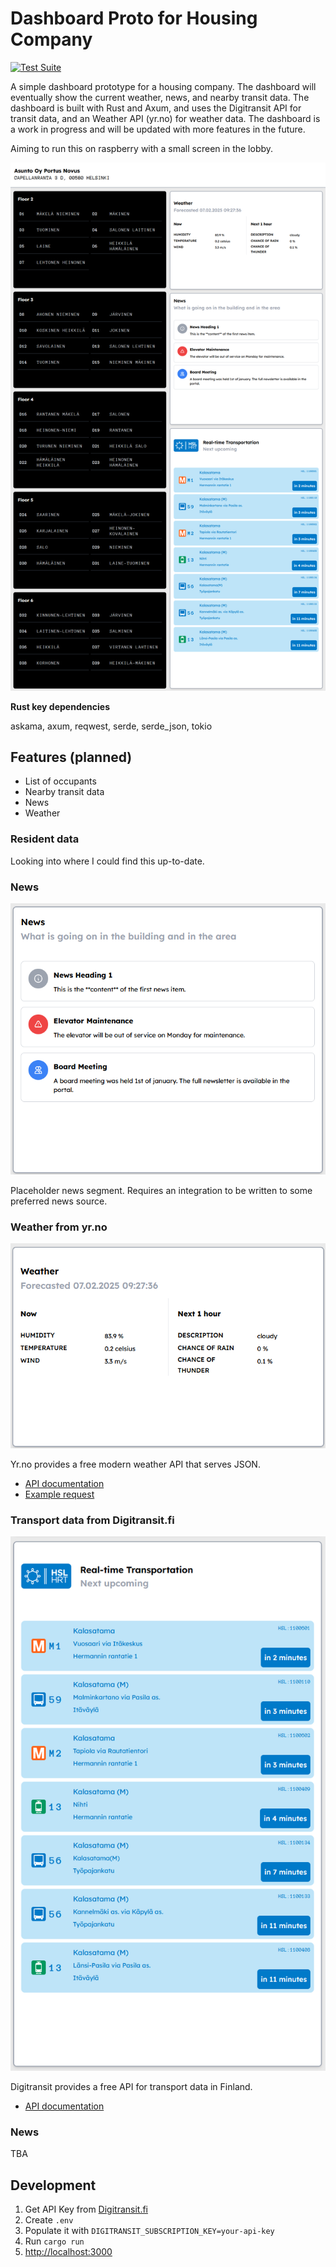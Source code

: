 # Dashboard Proto for Housing Company

[![Test Suite](https://github.com/jakke-korpelainen/portus-dashboard/actions/workflows/rust.yml/badge.svg)](https://github.com/jakke-korpelainen/portus-dashboard/actions/workflows/rust.yml)

A simple dashboard prototype for a housing company. The dashboard will eventually show the current weather, news, and nearby transit data. The dashboard is built with Rust and Axum, and uses the Digitransit API for transit data, and an Weather API (yr.no) for weather data. The dashboard is a work in progress and will be updated with more features in the future.

Aiming to run this on raspberry with a small screen in the lobby.

![Dashboard Screenshot](screenshot.png)

**Rust key dependencies**

askama, axum, reqwest, serde, serde_json, tokio

## Features (planned)

- List of occupants
- Nearby transit data
- News
- Weather

### Resident data

Looking into where I could find this up-to-date.

### News
![News Screenshot](news.png)

Placeholder news segment. Requires an integration to be written to some preferred news source.

### Weather from yr.no

![Weather Screenshot](weather.png)

Yr.no provides a free modern weather API that serves JSON.

- [API documentation](https://api.met.no/weatherapi/locationforecast/2.0/documentation)
- [Example request](https://api.met.no/weatherapi/locationforecast/2.0/complete?lat=60.188374&lon=24.984065)

### Transport data from Digitransit.fi

![Transportation Screenshot](transportation.png)

Digitransit provides a free API for transport data in Finland.

- [API documentation](https://digitransit.fi/en/developers/)

### News

TBA

## Development

1. Get API Key from [Digitransit.fi](https://digitransit.fi/en/developers/)
2. Create `.env`
3. Populate it with `DIGITRANSIT_SUBSCRIPTION_KEY=your-api-key`
4. Run `cargo run`
5. [http://localhost:3000](http://localhost:3000)
